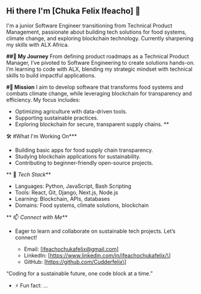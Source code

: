 ## Hi there I'm [Chuka Felix Ifeacho] 👋

I'm a junior Software Engineer transitioning from Technical Product Management, passionate about building tech solutions for food systems, climate change, and exploring blockchain technology. Currently sharpening my skills with ALX Africa.

**##🌱 My Journey**
From defining product roadmaps as a Technical Product Manager, I’ve pivoted to Software Engineering to create solutions hands-on. I’m learning to code with ALX, blending my strategic mindset with technical skills to build impactful applications.

**#🚀 Mission**
I aim to develop software that transforms food systems and combats climate change, while leveraging blockchain for transparency and efficiency. My focus includes:

* Optimizing agriculture with data-driven tools.
* Supporting sustainable practices.
* Exploring blockchain for secure, transparent supply chains.
**

🛠️ #What I'm Working On***

* Building basic apps for food supply chain transparency.
* Studying blockchain applications for sustainability.
* Contributing to beginner-friendly open-source projects.

**
🧰 *Tech Stack***

* Languages: Python, JavaScript, Bash Scripting
* Tools: React, Git, Django, Next.js, Node.js
* Learning: Blockchain, APIs, databases
* Domains: Food systems, climate solutions, blockchain

**
📫 *Connect with Me***
* Eager to learn and collaborate on sustainable tech projects. Let’s connect!

  * Email: [ifeachochukafelix@gmail.com]
  * LinkedIn: [https://www.linkedin.com/in/ifeachochukafelix/\]
  * GitHub: [https://github.com/Cudderfelix\]


“Coding for a sustainable future, one code block at a time.”
- ⚡ Fun fact: ...
